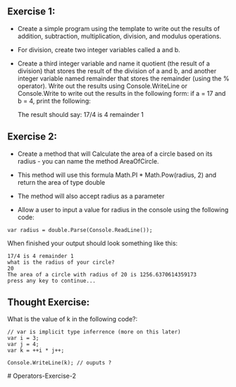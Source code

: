 ## Exercise 1:

+ Create a simple program using the template to write out the results of addition, subtraction, multiplication, division, and modulus operations.

+ For division, create two integer variables called a and b.

+ Create a third integer variable and name it quotient (the result of a division) that stores the result of the division of a and b, and another integer variable named remainder that stores the remainder (using the % operator). Write out the results using Console.WriteLine or Console.Write to write out the results in the following form: if a = 17 and b = 4, print the following:

  The result should say: 17/4 is 4 remainder 1

## Exercise 2:

+ Create a method that will Calculate the area of a circle based on its radius - you can name the method AreaOfCircle.

+ This method will use this formula Math.PI * Math.Pow(radius, 2) and return the area of type double

+ The method will also accept radius as a parameter

+ Allow a user to input a value for radius in the console using the following code:

```
var radius = double.Parse(Console.ReadLine());
```

When finished your output should look something like this:

```
17/4 is 4 remainder 1
what is the radius of your circle?
20
The area of a circle with radius of 20 is 1256.6370614359173
press any key to continue...
```
## Thought Exercise:

What is the value of k in the following code?:
```
// var is implicit type inferrence (more on this later)
var i = 3;
var j = 4;
var k = ++i * j++;

Console.WriteLine(k); // ouputs ?
```
#   O p e r a t o r s - E x e r c i s e - 2  
 